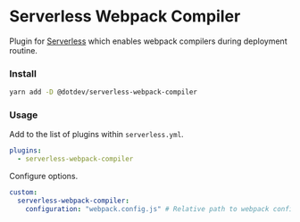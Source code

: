 # Serverless Webpack Compiler

Plugin for [Serverless](https://serverless.com) which enables webpack compilers during deployment routine.

### Install
```bash
yarn add -D @dotdev/serverless-webpack-compiler
```

### Usage
Add to the list of plugins within `serverless.yml`.

```yaml
plugins:
  - serverless-webpack-compiler
```

Configure options.

```yaml
custom:
  serverless-webpack-compiler:
    configuration: "webpack.config.js" # Relative path to webpack configuration.
```